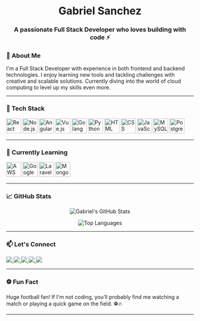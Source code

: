 <h1 align="center">Gabriel Sanchez</h1>
<h3 align="center">A passionate Full Stack Developer who loves building with code ⚡</h3>

### 🧠 About Me

I'm a Full Stack Developer with experience in both frontend and backend technologies. I enjoy learning new tools and tackling challenges with creative and scalable solutions. Currently diving into the world of cloud computing to level up my skills even more.

---

### 🚀 Tech Stack

<p align="left">
  <img src="https://cdn.jsdelivr.net/gh/devicons/devicon/icons/react/react-original.svg" alt="React" width="40" height="40"/>
  <img src="https://cdn.jsdelivr.net/gh/devicons/devicon/icons/nodejs/nodejs-original.svg" alt="Node.js" width="40" height="40"/>
  <img src="https://cdn.jsdelivr.net/gh/devicons/devicon/icons/angularjs/angularjs-original.svg" alt="Angular" width="40" height="40"/>
  <img src="https://cdn.jsdelivr.net/gh/devicons/devicon/icons/vuejs/vuejs-original.svg" alt="Vue.js" width="40" height="40"/>
  <img src="https://cdn.jsdelivr.net/gh/devicons/devicon/icons/go/go-original.svg" alt="Golang" width="40" height="40"/>
  <img src="https://cdn.jsdelivr.net/gh/devicons/devicon/icons/python/python-original.svg" alt="Python" width="40" height="40"/>
  <img src="https://cdn.jsdelivr.net/gh/devicons/devicon/icons/html5/html5-original.svg" alt="HTML" width="40" height="40"/>
  <img src="https://cdn.jsdelivr.net/gh/devicons/devicon/icons/css3/css3-original.svg" alt="CSS" width="40" height="40"/>
  <img src="https://cdn.jsdelivr.net/gh/devicons/devicon/icons/javascript/javascript-original.svg" alt="JavaScript" width="40" height="40"/>
  <img src="https://cdn.jsdelivr.net/gh/devicons/devicon/icons/mysql/mysql-original.svg" alt="MySQL" width="40" height="40"/>
  <img src="https://cdn.jsdelivr.net/gh/devicons/devicon/icons/postgresql/postgresql-original.svg" alt="Postgres" width="40" height="40"/>
</p>

---

### 🌱 Currently Learning

<p align="left">
  <img src="https://img.icons8.com/color/48/000000/amazon-web-services.png" alt="AWS" width="40" height="40"/>
  <img src="https://img.icons8.com/color/48/000000/google-cloud.png" alt="Google Cloud" width="40" height="40"/>
  <img src="https://img.icons8.com/ios-filled/50/fa314a/laravel.png" alt="Laravel" width="40" height="40"/>
  <img src="https://cdn.jsdelivr.net/gh/devicons/devicon/icons/mongodb/mongodb-original.svg" alt="MongoDB" width="40" height="40"/>
</p>

---

### 📈 GitHub Stats

<p align="center">
  <img src="https://github-readme-stats.vercel.app/api?username=gabrielsanchezz99&show_icons=true&theme=radical" alt="Gabriel's GitHub Stats" />
</p>

<p align="center">
  <img src="https://github-readme-stats.vercel.app/api/top-langs/?username=gabrielsanchezz99&layout=compact&theme=radical" alt="Top Languages" />
</p>

---
### 📫 Let's Connect

<p align="left">
  <a href="https://instagram.com/gabriel__sanchez99" target="_blank">
    <img src="https://img.shields.io/badge/Instagram-E4405F?style=for-the-badge&logo=instagram&logoColor=white" />
  </a>
  <a href="https://www.linkedin.com/in/gisg99" target="_blank">
    <img src="https://img.shields.io/badge/LinkedIn-0A66C2?style=for-the-badge&logo=linkedin&logoColor=white" />
  </a>
  <a href="https://facebook.com/gisg.pumas" target="_blank">
    <img src="https://img.shields.io/badge/Facebook-1877F2?style=for-the-badge&logo=facebook&logoColor=white" />
  </a>
  <a href="https://www.tiktok.com/@gabriel__sanchez99" target="_blank">
    <img src="https://img.shields.io/badge/TikTok-010101?style=for-the-badge&logo=tiktok&logoColor=white" />
  </a>
  <a href="https://discord.com/users/gabo3973" target="_blank">
    <img src="https://img.shields.io/badge/Discord-5865F2?style=for-the-badge&logo=discord&logoColor=white" />
  </a>
</p>

---

### ⚽ Fun Fact

Huge football fan! If I'm not coding, you’ll probably find me watching a match or playing a quick game on the field. ⚽🔥

---
